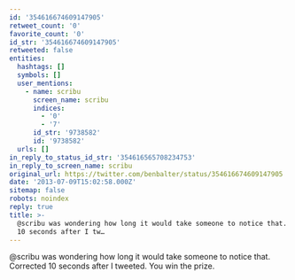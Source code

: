 ```yaml
---
id: '354616674609147905'
retweet_count: '0'
favorite_count: '0'
id_str: '354616674609147905'
retweeted: false
entities:
  hashtags: []
  symbols: []
  user_mentions:
    - name: scribu
      screen_name: scribu
      indices:
        - '0'
        - '7'
      id_str: '9738582'
      id: '9738582'
  urls: []
in_reply_to_status_id_str: '354616565708234753'
in_reply_to_screen_name: scribu
original_url: https://twitter.com/benbalter/status/354616674609147905
date: '2013-07-09T15:02:58.000Z'
sitemap: false
robots: noindex
reply: true
title: >-
  @scribu was wondering how long it would take someone to notice that. Corrected
  10 seconds after I tw…
---
```


@scribu was wondering how long it would take someone to notice that. Corrected 10 seconds after I tweeted. You win the prize.